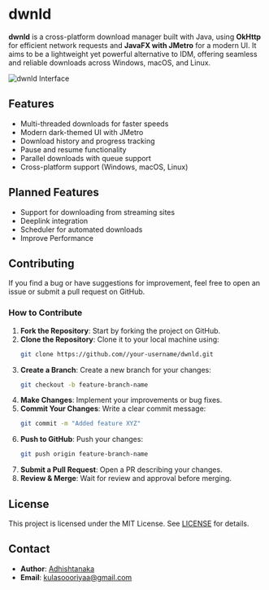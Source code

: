 # dwnld

**dwnld** is a cross-platform download manager built with Java, using **OkHttp** for efficient network requests and **JavaFX with JMetro** for a modern UI. It aims to be a lightweight yet powerful alternative to IDM, offering seamless and reliable downloads across Windows, macOS, and Linux.

![dwnld Interface](./screenshot/d.gif)

## Features 

- Multi-threaded downloads for faster speeds
- Modern dark-themed UI with JMetro
- Download history and progress tracking
- Pause and resume functionality
- Parallel downloads with queue support
- Cross-platform support (Windows, macOS, Linux)

## Planned Features

- Support for downloading from streaming sites
- Deeplink integration  
- Scheduler for automated downloads
- Improve Performance

## Contributing
If you find a bug or have suggestions for improvement, feel free to open an issue or submit a pull request on GitHub.

### How to Contribute
1. **Fork the Repository**: Start by forking the project on GitHub.
2. **Clone the Repository**: Clone it to your local machine using:
   ```sh
   git clone https://github.com//your-username/dwnld.git
   ```
3. **Create a Branch**: Create a new branch for your changes:
   ```sh
   git checkout -b feature-branch-name
   ```
4. **Make Changes**: Implement your improvements or bug fixes.
5. **Commit Your Changes**: Write a clear commit message:
   ```sh
   git commit -m "Added feature XYZ"
   ```
6. **Push to GitHub**: Push your changes:
   ```sh
   git push origin feature-branch-name
   ```
7. **Submit a Pull Request**: Open a PR describing your changes.
8. **Review & Merge**: Wait for review and approval before merging.

## License
This project is licensed under the MIT License. See [LICENSE](LICENSE) for details.

## Contact
- **Author**: [Adhishtanaka](https://github.com/Adhishtanaka)
- **Email**: kulasoooriyaa@gmail.com

